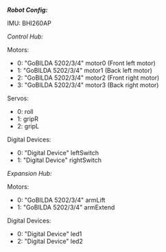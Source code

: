 _**Robot Config:**_

IMU: BHI260AP

_Control Hub:_

Motors:
- 0: "GoBILDA 5202/3/4" motor0 (Front left motor)
- 1: "GoBILDA 5202/3/4" motor1 (Back left motor)
- 2: "GoBILDA 5202/3/4" motor2 (Front right motor)
- 3: "GoBILDA 5202/3/4" motor3 (Back right motor)

Servos:
- 0: roll
- 1: gripR
- 2: gripL

Digital Devices:
- 0: "Digital Device" leftSwitch
- 1: "Digital Device" rightSwitch

_Expansion Hub:_

Motors:
- 0: "GoBILDA 5202/3/4" armLift
- 1: "GoBILDA 5202/3/4" armExtend

Digital Devices:

- 0: "Digital Device" led1
- 2: "Digital Device" led2
